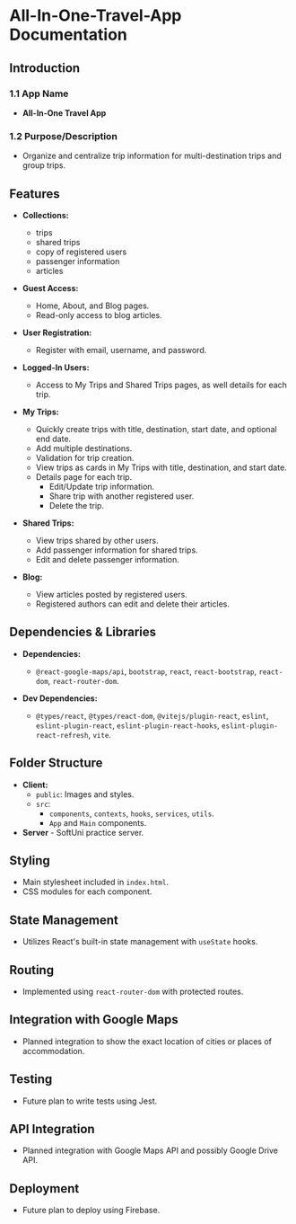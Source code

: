 # All-In-One-Travel-App Documentation
 
## Introduction

### 1.1 App Name
- **All-In-One Travel App**

### 1.2 Purpose/Description
- Organize and centralize trip information for multi-destination trips and group trips.

## Features
- **Collections:**
    - trips
    - shared trips
    - copy of registered users
    - passenger information
    - articles
- **Guest Access:**
  - Home, About, and Blog pages.
  - Read-only access to blog articles.

- **User Registration:**
  - Register with email, username, and password.

- **Logged-In Users:**
  - Access to My Trips and Shared Trips pages, as well details for each trip.

- **My Trips:**
  - Quickly create trips with title, destination, start date, and optional end date.
  - Add multiple destinations.
  - Validation for trip creation.
  - View trips as cards in My Trips with title, destination, and start date.
  - Details page for each trip.
    - Edit/Update trip information.
    - Share trip with another registered user.
    - Delete the trip.

- **Shared Trips:**
  - View trips shared by other users.
  - Add passenger information for shared trips.
  - Edit and delete passenger information.

- **Blog:**
  - View articles posted by registered users.
  - Registered authors can edit and delete their articles.

## Dependencies & Libraries

- **Dependencies:**
  - `@react-google-maps/api`, `bootstrap`, `react`, `react-bootstrap`, `react-dom`, `react-router-dom`.

- **Dev Dependencies:**
  - `@types/react`, `@types/react-dom`, `@vitejs/plugin-react`, `eslint`, `eslint-plugin-react`, `eslint-plugin-react-hooks`, `eslint-plugin-react-refresh`, `vite`.

## Folder Structure

- **Client:**
  - `public`: Images and styles.
  - `src`:
    - `components`, `contexts`, `hooks`, `services`, `utils`.
    - `App` and `Main` components.
- **Server** - SoftUni practice server.

## Styling

- Main stylesheet included in `index.html`.
- CSS modules for each component.

## State Management

- Utilizes React's built-in state management with `useState` hooks.

## Routing

- Implemented using `react-router-dom` with protected routes.

## Integration with Google Maps

- Planned integration to show the exact location of cities or places of accommodation.

## Testing

- Future plan to write tests using Jest.

## API Integration

- Planned integration with Google Maps API and possibly Google Drive API.

## Deployment

- Future plan to deploy using Firebase.
